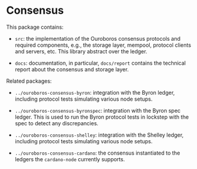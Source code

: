 # Consensus

This package contains:

* `src`: the implementation of the Ouroboros consensus protocols and required
  components, e.g., the storage layer, mempool, protocol clients and servers,
  etc. This library abstract over the ledger.

* `docs`: documentation, in particular, `docs/report` contains the technical
  report about the consensus and storage layer.

Related packages:

* `../ouroboros-consensus-byron`: integration with the Byron ledger, including
  protocol tests simulating various node setups.

* `../ouroboros-consensus-byronspec`: integration with the Byron spec ledger.
  This is used to run the Byron protocol tests in lockstep with the spec to
  detect any discrepancies.

* `../ouroboros-consensus-shelley`: integration with the Shelley ledger,
  including protocol tests simulating various node setups.

* `../ouroboros-consensus-cardano`: the consensus instantiated to the ledgers
  the `cardano-node` currently supports.
